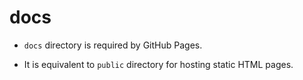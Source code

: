 # docs

- `docs` directory is required by GitHub Pages.

- It is equivalent to `public` directory for hosting static HTML pages.